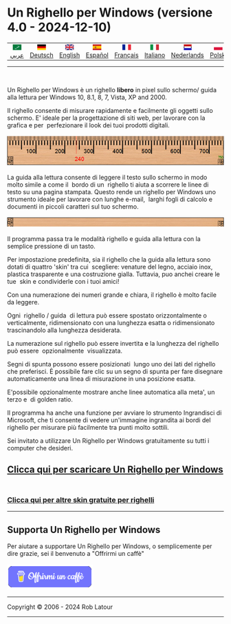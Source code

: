 # Un Righello per Windows (versione 4.0 - 2024-12-10)
<!-- header -->

|||||||||||
| :---: | :---: | :---: | :---: | :---: |:---: | :---: | :---: |:---: | :---: |
| [![عربي](/images/flags/ar.png)](../en/README.md)<br>[عربي](../ar/README.md) | [![Deutsch](/images/flags/de.png)](../de/README.md)<br>[Deutsch](../de/README.md) | [![English](/images/flags/en-GB.png)](../en/README.md)<br>[English](../en/README.md) | [![Español](/images/flags/es.png)](../es/README.md)<br>[Español](../es/README.md) | [![Français](/images/flags/fr.png)](../fr/README.md)<br>[Français](../fr/README.md)| [![Italiano](/images/flags/it.png)](../it/README.md)<br>[Italiano](../it/README.md) | [![Nederlands](/images/flags/nl.png)](../nl/README.md)<br>[Nederlands](../nl/README.md) | [![Polski](/images/flags/pl.png)](../pl/README.md)<br>[Polski](../pl/README.md) | [![Português](/images/flags/pt.png)](../pt/README.md)<br>[Português](../pt/README.md) | [![Svenska](/images/flags/sv.png)](../sv/README.md)<br>[Svenska](../sv/README.md) |

- - -
<br>
<!-- header -->

Un Righello per Windows è un righello **libero** in pixel sullo schermo/ guida alla lettura per Windows 10, 8.1, 8, 7, Vista, XP and 2000.  
  
Il righello consente di misurare rapidamente e facilmente gli oggetti sullo schermo. E' ideale per la progettazione di siti web, per lavorare con la grafica e per  perfezionare il look dei tuoi prodotti digitali.
<br><br>
[![ruler](/images/ruler.png)](README.md)
<br><br>
La guida alla lettura consente di leggere il testo sullo schermo in modo molto simile a come il  bordo di un  righello ti aiuta a scorrere le linee di testo su una pagina stampata. Questo rende un righello per Windows uno strumento ideale per lavorare con lunghe e-mail,  larghi fogli di calcolo e documenti in piccoli caratteri sul tuo schermo.
<br><br>
[![Guida alla Lettura](/images/readingguide.png)](README.md)
<br><br>
Il programma passa tra le modalità righello e guida alla lettura con la semplice pressione di un tasto.    
  
Per impostazione predefinita, sia il righello che la guida alla lettura sono dotati di quattro 'skin' tra cui  scegliere: venature del legno, acciaio inox, plastica trasparente e una costruzione gialla. Tuttavia, puo anchei creare le tue  skin e condividerle con i tuoi amici!  
  
Con una numerazione dei numeri grande e chiara, il righello è molto facile da leggere.  
  
Ogni  righello / guida  di lettura può essere spostato orizzontalmente o verticalmente, ridimensionato con una lunghezza esatta o ridimensionato trascinandolo alla lunghezza desiderata.    
  
La numerazione sul righello può essere invertita e la lunghezza del righello può essere  opzionalmente  visualizzata.  
  
Segni di spunta possono essere posizionati  lungo uno dei lati del righello che preferisci. È possibile fare clic su un segno di spunta per fare disegnare automaticamente una linea di misurazione in una posizione esatta.  
  
E'possibile opzionalmente mostrare anche linee automatica alla meta', un terzo e  di golden ratio.  
  
Il programma ha anche una funzione per avviare lo strumento Ingrandisci di Microsoft, che ti consente di vedere un'immagine ingrandita ai bordi del righello per misurare più facilmente tra punti molto sottili.   

Sei invitato a utilizzare Un Righello per Windows gratuitamente su tutti i computer che desideri.


## [Clicca qui per scaricare Un Righello per Windows](https://github.com/roblatour/ARulerForWindows/releases/download/v4.0.0.0/arulersetup.exe)<br><br>

### [Clicca qui per altre skin gratuite per righelli](skins.md) 

* * * 
## Supporta Un Righello per Windows

Per aiutare a supportare Un Righello per Windows, o semplicemente per dire grazie, sei il benvenuto a "Offrirmi un caffè"<br><br>
[<img alt="Offrirmi un caffè" width="200px" src="buymeacoffee-italian.png" />](https://www.buymeacoffee.com/roblatour)
* * *
Copyright © 2006 - 2024 Rob Latour
* * *